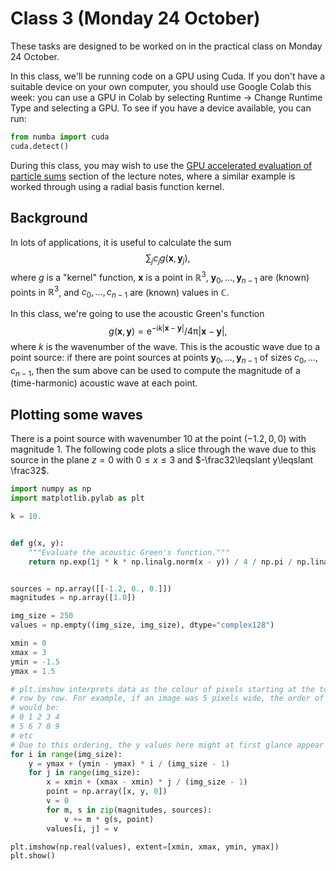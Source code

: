 # Class 3 (Monday 24 October)

These tasks are designed to be worked on in the practical class on Monday 24 October.

In this class, we'll be running code on a GPU using Cuda. If you don't have a suitable device on your own computer, you should
use Google Colab this week: you can use a GPU in Colab by selecting Runtime -> Change Runtime Type and selecting a GPU. To see if you have a device available, you can run:

```python
from numba import cuda
cuda.detect()
```

During this class, you may wish to use the [GPU accelerated evaluation of particle sums](rbf_evaluation.md) section of the lecture notes, where a
similar example is worked through using a radial basis function kernel.

## Background
In lots of applications, it is useful to calculate the sum
$$\sum_jc_jg(\mathbf{x}, \mathbf{y}_j),$$
where $g$ is a "kernel" function, $\mathbf{x}$ is a point in $\mathbb{R}^3$,
$\mathbf{y}_0,...,\mathbf{y}_{n-1}$ are (known) points in $\mathbb{R}^3$, and
$c_0,...,c_{n-1}$ are (known) values in $\mathbb{C}$.

In this class, we're going to use the acoustic Green's function
$$g(\mathbf{x},\mathbf{y})=\mathrm{e}^{-\mathrm{i}k\left|\mathbf{x}-\mathbf{y}\right|}/{4\mathrm{\pi}\left|\mathbf{x}-\mathbf{y}\right|},$$
where $k$ is the wavenumber of the wave.
This is the acoustic wave due to a point source: if there are point sources at points $\mathbf{y}_0,...,\mathbf{y}_{n-1}$ of sizes
$c_0,...,c_{n-1}$, then the sum above can be used to compute the magnitude of a (time-harmonic) acoustic wave at each point.

## Plotting some waves
There is a point source with wavenumber 10 at the point $(-1.2, 0, 0)$ with magnitude 1.
The following code plots a slice through the wave due to this source in the plane $z=0$ with $0\leqslant x\leqslant 3$ and $-\frac32\leqslant y\leqslant \frac32$.

```python
import numpy as np
import matplotlib.pylab as plt

k = 10.


def g(x, y):
    """Evaluate the acoustic Green's function."""
    return np.exp(1j * k * np.linalg.norm(x - y)) / 4 / np.pi / np.linalg.norm(x - y)


sources = np.array([[-1.2, 0., 0.]])
magnitudes = np.array([1.0])

img_size = 250
values = np.empty((img_size, img_size), dtype="complex128")

xmin = 0
xmax = 3
ymin = -1.5
ymax = 1.5

# plt.imshow interprets data as the colour of pixels starting at the top left then 
# row by row. For example, if an image was 5 pixels wide, the order of the pixels
# would be:
# 0 1 2 3 4
# 5 6 7 8 9
# etc
# Due to this ordering, the y values here might at first glance appear to be backwards
for i in range(img_size):
    y = ymax + (ymin - ymax) * i / (img_size - 1)
    for j in range(img_size):
        x = xmin + (xmax - xmin) * j / (img_size - 1)
        point = np.array([x, y, 0])
        v = 0
        for m, s in zip(magnitudes, sources):
            v += m * g(s, point)
        values[i, j] = v     

plt.imshow(np.real(values), extent=[xmin, xmax, ymin, ymax])
plt.show()
```

